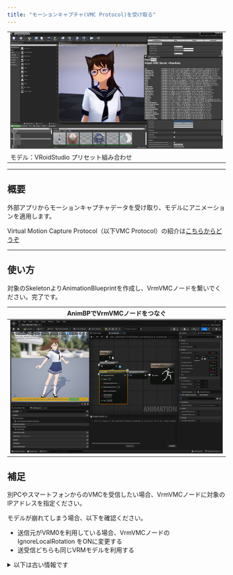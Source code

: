 ```yaml
---
title: "モーションキャプチャ(VMC Protocol)を受け取る"
---
```


||
|-|
|[![](./assets/images/small/08a_top.png)](../assets/images/08a_top.png)|
|モデル：VRoidStudio プリセット組み合わせ|

----

## 概要

外部アプリからモーションキャプチャデータを受け取り、モデルにアニメーションを適用します。

Virtual Motion Capture Protocol（以下VMC Protocol）の紹介は[こちらからどうぞ](https://protocol.vmc.info/)

----

## 使い方

対象のSkeletonよりAnimationBlueprintを作成し、VrmVMCノードを繋いでください。完了です。

|AnimBPでVrmVMCノードをつなぐ|
|-|
|[![](./assets/images/small/08a_anim.png)](../assets/images/08a_anim.png)|

## 補足

別PCやスマートフォンからのVMCを受信したい場合、VrmVMCノードに対象のIPアドレスを指定ください。

モデルが崩れてしまう場合、以下を確認ください。

  - 送信元がVRM0を利用している場合、VrmVMCノードのIgnoreLocalRotation をONに変更する
  - 送受信どちらも同じVRMモデルを利用する


<details>
  <summary>以下は古い情報です</summary>

##  ~~下準備&動作~~

動作にはEpic公式の`OSCプラグイン`が必要です。有効化し、エディタを再起動ください。

||
|-|
|[![](./assets/images/small/08a_plugin.png)](../assets/images/small/08a_plugin.png)|

サンプルマップ `VRM4U_VMC` を参照ください。
動作させる方法が3通りあります。

 - 方法その１．(オススメ)
   - BP_VrmReceiverにポート番号を指定、ServerListenボタンを押す。エディタモードのままアニメーションします。
 - 方法その２．
   - EUW_VMC を利用し、ServerListenボタンを押す。内部的には方法その１と同じ。
 - 方法その３．
   - BP_VrmReceiverにポート番号を指定、PlayInする。
 
|BP_VrmReceiverから起動|EUW_VMCから起動|
|-|-|
|[![](./assets/images/small/08a_server.png)](../assets/images/small/08a_server.png)|[![](./assets/images/small/08a_wbp.png)](../assets/images/small/08a_wbp.png)|


### ~~EUW_VMC 解説~~

`EUW_VMC` を右クリックより起動します。
正しく受信できた場合は、図のようにWidgetにログが表示されます。
全ての受信データを確認したい場合は、Widgetより `RawData` をOnにしてください。

|||
|-|-|
|[![](./assets/images/small/08a_wbp3.png)](../assets/images/small/08a_wbp3.png)|[![](./assets/images/small/08a_wbp2.png)](../assets/images/small/08a_wbp2.png)|

Widgetにポート番号が表示されない場合は、OSCプラグインを有効化してください。
{: .notice--info}

EUB_VMCTick について警告が出る場合は、EUB_VMCTickをレベル上に配置ください。
{: .notice--info}

### ~~AnimBPの解説~~

動かす対象モデルでAnimBPを作成し、アニムグラフにVrmModifyBoneListノードを追加します。

ノードには、以下の2つのデータをセットします。
 - VRM4U_AnimationSubsystemのデータ。受信した骨情報です。
 - インポート時に生成されたMetaデータ。モデルのHumanoid骨名リストです。

||
|-|
|[![](./assets/images/small/08a_node.png)](../assets/images/small/08a_node.png)|

----

## ~~詳細解説（UEの操作に慣れてる人向け）~~

### ~~OSCの受信データを見る （ブレンドシェイプ、トラッカー）~~

サンプルマップのAnimBPを参照ください。
VRM4U_AnimationSubsystem内にある、受信データから検索します。

- ブレンドシェイプを見たい場合
  - 文字列 `/VMC/Ext/Blend/Val:Blink` などで見つかります。

- トラッカーを見たい場合
  - 文字列 `/VMC/Ext/Tra/Pos:LeftHand` などで見つかります。

その他の受信データの詳細は、Widgetより `RawData` をOnにして確認ください

### ~~マップ上で直接プレビューする仕組み~~

OSCサーバの`EditorTick`を有効化しています。
これはEditorUtilityからのみアクセス可能なので、EUB_VMCTick というActorを経由しています。

また、SkeletalMeshの`Update Animation in Editor` をONにしています。

### ~~揺れ骨を適用する~~

揺れ骨を適用する場合は、AnimBlueprintに`VRMSpringBone`ノードも追加ください。
[揺れ骨の解説はこちら](../01_animation/)

### ~~複数の外部アプリからのデータ受信~~

レベルに各種Receiverをを複数配置し、ポート番号を設定ください。それぞれデータが受信されます。

データの参照には、`VRM4U_AnimationSubsystem`へのアクセス時に、「ポート番号指定」または「通し番号指定」を利用してください。
</details>